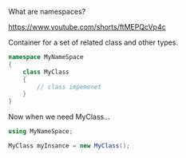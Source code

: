 What are namespaces?

https://www.youtube.com/shorts/ftMEPQcVp4c

Container for a set of related class and other types.
```C#
namespace MyNameSpace
{
	class MyClass
	{
		// class impemenet
	}
}
```

Now when we need MyClass...

```C#
using MyNameSpace;

MyClass myInsance = new MyClass();

```